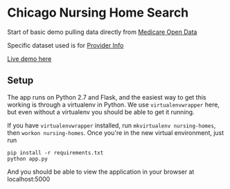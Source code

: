 # Chicago Nursing Home Search

Start of basic demo pulling data directly from [Medicare Open Data](https://data.medicare.gov/)

Specific dataset used is for [Provider Info](https://data.medicare.gov/Nursing-Home-Compare/Provider-Info/4pq5-n9py)

[Live demo here](http://open-retirement.github.io)

## Setup
The app runs on Python 2.7 and Flask, and the easiest way to get this working is
through a virtualenv in Python. We use `virtualenvwrapper` here, but even without
a virtualenv you should be able to get it running.

If you have `virtualenvwrapper` installed, run `mkvirtualenv nursing-homes`, then
`workon nursing-homes`. Once you're in the new virtual environment, just run

```
pip install -r requirements.txt
python app.py
```

And you should be able to view the application in your browser at localhost:5000
